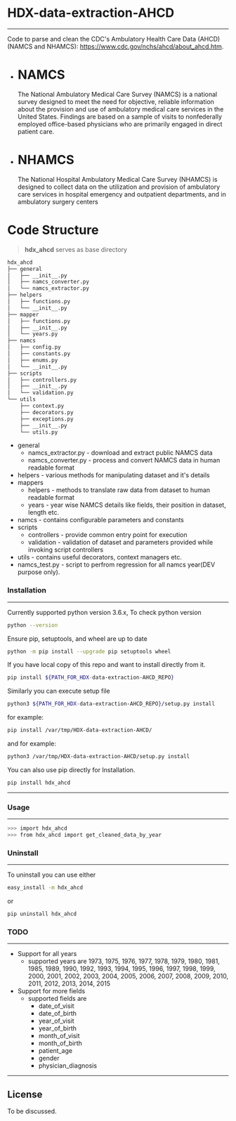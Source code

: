 # HDX-data-extraction-AHCD
------
Code to parse and clean the CDC's Ambulatory Health Care Data (AHCD) (NAMCS and NHAMCS): https://www.cdc.gov/nchs/ahcd/about_ahcd.htm.
  - # NAMCS
    The National Ambulatory Medical Care Survey (NAMCS) is a national survey designed to meet the need for objective, reliable information about the provision and use of ambulatory medical care services in the United States. Findings are based on a sample of visits to nonfederally employed office-based physicians who are primarily engaged in direct patient care.
  - # NHAMCS
    The National Hospital Ambulatory Medical Care Survey (NHAMCS) is designed to collect data on the utilization and provision of ambulatory care services in hospital emergency and outpatient departments, and in ambulatory surgery centers

# Code Structure
>   **hdx_ahcd** serves as base directory
```sh
hdx_ahcd
├── general
│   ├── __init__.py
│   ├── namcs_converter.py
│   └── namcs_extractor.py
├── helpers
│   ├── functions.py
│   └── __init__.py
├── mapper
│   ├── functions.py
│   ├── __init__.py
│   └── years.py
├── namcs
│   ├── config.py
│   ├── constants.py
│   ├── enums.py
│   └── __init__.py
├── scripts
│   ├── controllers.py
│   ├── __init__.py
│   └── validation.py
└── utils
    ├── context.py
    ├── decorators.py
    ├── exceptions.py
    ├── __init__.py
    └── utils.py
```
* general
    - namcs_extractor.py - download and extract public NAMCS data
    -  namcs_converter.py - process and convert NAMCS data in human readable format
* helpers - various methods for manipulating dataset and it's details
* mappers
    - helpers - methods to translate raw data from dataset to human readable format
    - years - year wise NAMCS details like fields, their position in dataset, length etc.
* namcs - contains configurable parameters and constants
* scripts
    - controllers - provide common entry point for execution
    - validation - validation of dataset and parameters provided while invoking script controllers
* utils - contains useful decorators, context managers etc.
* namcs_test.py - script to perfrom regression for all namcs year(DEV purpose only).

### Installation
-----
Currently supported python version 3.6.x,
To check python version
```sh
python --version
```
Ensure pip, setuptools, and wheel are up to date
```sh
python -m pip install --upgrade pip setuptools wheel
```
If you have local copy of this repo and want to install directly from it.
```sh
pip install ${PATH_FOR_HDX-data-extraction-AHCD_REPO}
```
Similarly you can execute setup file
```sh
python3 ${PATH_FOR_HDX-data-extraction-AHCD_REPO}/setup.py install
```
for example:
```sh
pip install /var/tmp/HDX-data-extraction-AHCD/
```
and
for example:
```sh
python3 /var/tmp/HDX-data-extraction-AHCD/setup.py install
```
You can also use pip directly for Installation.
```sh
pip install hdx_ahcd
```
-----
### Usage
-----
```sh
>>> import hdx_ahcd
>>> from hdx_ahcd import get_cleaned_data_by_year
```
### Uninstall
-----
To uninstall you can use either
```sh
easy_install -m hdx_ahcd
```
or
```sh
pip uninstall hdx_ahcd
```
### TODO
-----
- Support for all years
    - supported years are 1973, 1975, 1976, 1977, 1978, 1979, 1980, 1981, 1985, 1989, 1990, 1992, 1993, 1994, 1995, 1996, 1997, 1998, 1999, 2000, 2001, 2002, 2003, 2004, 2005, 2006, 2007, 2008, 2009, 2010, 2011, 2012, 2013, 2014, 2015
 - Support for more fields
    - supported fields are
        - date_of_visit
        - date_of_birth
        - year_of_visit
        - year_of_birth
        - month_of_visit
        - month_of_birth
        - patient_age
        - gender
        - physician_diagnosis
 ---
License
----
To be discussed.

